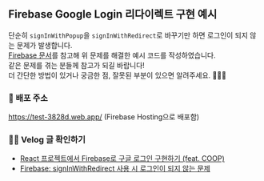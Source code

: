 ## Firebase Google Login 리다이렉트 구현 예시

단순히 `signInWithPopup`을 `signInWithRedirect`로 바꾸기만 하면 로그인이 되지 않는 문제가 발생합니다.<br>
[Firebase 문서](https://firebase.google.com/docs/auth/web/redirect-best-practices?hl=ko)를 참고해 위 문제를 해결한 예시 코드를 작성하였습니다.<br>
같은 문제를 겪는 분들께 참고가 되길 바랍니다!<br>
더 간단한 방법이 있거나 궁금한 점, 잘못된 부분이 있으면 알려주세요. 👀🙌🏻

### 🔗 배포 주소

https://test-3828d.web.app/ (Firebase Hosting으로 배포함)

### ✍🏻 Velog 글 확인하기

- [React 프로젝트에서 Firebase로 구글 로그인 구현하기 (feat. COOP)](https://velog.io/@ddalgigondu/Firebase%EB%A1%9C-%EA%B5%AC%EA%B8%80-%EB%A1%9C%EA%B7%B8%EC%9D%B8-%EA%B5%AC%ED%98%84%ED%95%98%EA%B8%B0-feat.-COOP)
- [Firebase: signInWithRedirect 사용 시 로그인이 되지 않는 문제](https://velog.io/@ddalgigondu/Firebase-signInWithRedirect-%EC%82%AC%EC%9A%A9-%EC%8B%9C-%EB%A1%9C%EA%B7%B8%EC%9D%B8%EC%9D%B4-%EB%90%98%EC%A7%80-%EC%95%8A%EB%8A%94-%EB%AC%B8%EC%A0%9C)
